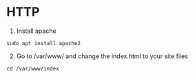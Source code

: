 # HTTP

1. Install apache

``` 
sudo apt install apache2
```

2. Go to /var/www/ and change the index.html to your site files
```
cd /var/www/index
```
